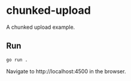 # chunked-upload

A chunked upload example.

## Run

```bash
go run .
```
Navigate to http://localhost:4500 in the browser.